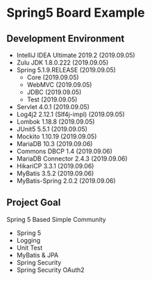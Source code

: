 # Spring5 Board Example

## Development Environment

 - IntelliJ IDEA Ultimate 2019.2 (2019.09.05)
 - Zulu JDK 1.8.0.222 (2019.09.05)
 - Spring 5.1.9.RELEASE (2019.09.05)
   - Core (2019.09.05)
   - WebMVC (2019.09.05)
   - JDBC (2019.09.05)
   - Test (2019.09.05)
 - Servlet 4.0.1 (2019.09.05)
 - Log4j2 2.12.1 (Slf4j-impl) (2019.09.05)
 - Lombok 1.18.8 (2019.09.05)
 - JUnit5 5.5.1 (2019.09.05)
 - Mockito 1.10.19 (2019.09.05)
 - MariaDB 10.3 (2019.09.06)
 - Commons DBCP 1.4 (2019.09.06)
 - MariaDB Connector 2.4.3 (2019.09.06)
 - HikariCP 3.3.1 (2019.09.06)
 - MyBatis 3.5.2 (2019.09.06)
 - MyBatis-Spring 2.0.2 (2019.09.06)
 
## Project Goal

Spring 5 Based Simple Community

 - Spring 5
 - Logging
 - Unit Test
 - MyBatis & JPA
 - Spring Security
 - Spring Security OAuth2